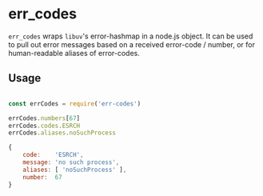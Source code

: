 # err_codes

`err_codes` wraps `libuv`'s error-hashmap in a node.js object. It can be used to pull out error messages
based on a received error-code / number, or for human-readable aliases of error-codes.

## Usage

```js

const errCodes = require('err-codes')

errCodes.numbers[67]
errCodes.codes.ESRCH
errCodes.aliases.noSuchProcess

{
	code:    'ESRCH',
	message: 'no such process',
	aliases: [ 'noSuchProcess' ],
	number:  67
}
```
